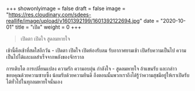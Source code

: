 +++
showonlyimage = false
draft = false
image = "https://res.cloudinary.com/sdees-reallife/image/upload/v1601392199/1601392122694.jpg"
date = "2020-10-01"
title = "เปิด"
weight = 0
+++
> เปิดตา เปิดใจ สูดลมหายใจ

เช้านี้คือเช้าที่สดใสอีกวัน - เปิดตา เปิดใจ เปิดห้องรับลม รับอากาศยามเช้า เปิดรับความเป็นไป ความเป็นไปได้และผลสำเร็จจากพลังของจักรวาล

การเติบโต การเปลี่ยนแปลง ความรัก ความอบอุ่น กำลังใจ - สูดลมหายใจ อ้าแขนรับ และกล่าวขอบคุณด้วยความซาบซึ้ง น้อมรับด้วยความยินดี ถึงตอนนั้นพวกเราถึงได้รู้ว่าความสุขมีอยู่ให้เราเปิดรับได้ทั่วไปในทุกลมหายใจนั่นเอง
